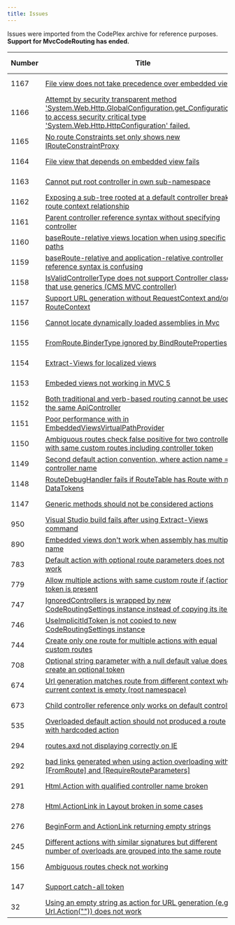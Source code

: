 ```yaml
---
title: Issues
---
```

<div class="note">
   Issues were imported from the CodePlex archive for reference purposes. <b>Support for MvcCodeRouting has ended.</b></div>
<table>
   <thead>
      <tr>
         <th>Number</th>
         <th>Title</th>
         <th>Status</th>
         <th>Last activity</th>
      </tr>
   </thead>
   <tbody>
      <tr>
         <td>1167</td>
         <td><a href="1167.html">File view does not take precedence over embedded view</a></td>
         <td>Closed</td>
         <td>
            <time datetime="2016-01-08T13:06:50.72-08:00" title="2016-01-08T13:06:50.72-08:00">January 8, 2016</time>
         </td>
      </tr>
      <tr>
         <td>1166</td>
         <td><a href="1166.html">Attempt by security transparent method 'System.Web.Http.GlobalConfiguration.get_Configuration()'
               to access security critical type 'System.Web.Http.HttpConfiguration' failed.</a></td>
         <td>Proposed</td>
         <td>
            <time datetime="2015-12-07T11:30:41.46-08:00" title="2015-12-07T11:30:41.46-08:00">December 7, 2015</time>
         </td>
      </tr>
      <tr>
         <td>1165</td>
         <td><a href="1165.html">No route Constraints set only shows new  IRouteConstraintProxy</a></td>
         <td>Proposed</td>
         <td>
            <time datetime="2015-07-02T07:25:23.453-07:00" title="2015-07-02T07:25:23.453-07:00">July 2, 2015</time>
         </td>
      </tr>
      <tr>
         <td>1164</td>
         <td><a href="1164.html">File view that depends on embedded view fails</a></td>
         <td>Proposed</td>
         <td>
            <time datetime="2014-12-18T18:18:47.563-08:00" title="2014-12-18T18:18:47.563-08:00">December 18, 2014</time>
         </td>
      </tr>
      <tr>
         <td>1163</td>
         <td><a href="1163.html">Cannot put root controller in own sub-namespace</a></td>
         <td>Proposed</td>
         <td>
            <time datetime="2014-12-11T11:01:12.37-08:00" title="2014-12-11T11:01:12.37-08:00">December 11, 2014</time>
         </td>
      </tr>
      <tr>
         <td>1162</td>
         <td><a href="1162.html">Exposing a sub-tree rooted at a default controller breaks route context relationship</a></td>
         <td>Proposed</td>
         <td>
            <time datetime="2014-12-11T10:58:04.047-08:00" title="2014-12-11T10:58:04.047-08:00">December 11, 2014</time>
         </td>
      </tr>
      <tr>
         <td>1161</td>
         <td><a href="1161.html">Parent controller reference syntax without specifying controller</a></td>
         <td>Closed</td>
         <td>
            <time datetime="2017-12-11T02:15:56.247-08:00" title="2017-12-11T02:15:56.247-08:00">December 11, 2017</time>
         </td>
      </tr>
      <tr>
         <td>1160</td>
         <td><a href="1160.html">baseRoute-relative views location when using specific paths</a></td>
         <td>Proposed</td>
         <td>
            <time datetime="2014-09-06T14:47:05.357-07:00" title="2014-09-06T14:47:05.357-07:00">September 6, 2014</time>
         </td>
      </tr>
      <tr>
         <td>1159</td>
         <td><a href="1159.html">baseRoute-relative and application-relative controller reference syntax is confusing</a></td>
         <td>Proposed</td>
         <td>
            <time datetime="2014-08-21T21:36:08.123-07:00" title="2014-08-21T21:36:08.123-07:00">August 21, 2014</time>
         </td>
      </tr>
      <tr>
         <td>1158</td>
         <td><a href="1158.html">IsValidControllerType does not support Controller classes that use generics (CMS MVC
               controller)</a></td>
         <td>Closed</td>
         <td>
            <time datetime="2014-08-30T22:12:50.543-07:00" title="2014-08-30T22:12:50.543-07:00">August 30, 2014</time>
         </td>
      </tr>
      <tr>
         <td>1157</td>
         <td><a href="1157.html">Support URL generation without RequestContext and/or RouteContext</a></td>
         <td>Proposed</td>
         <td>
            <time datetime="2015-10-13T04:52:20.72-07:00" title="2015-10-13T04:52:20.72-07:00">October 13, 2015</time>
         </td>
      </tr>
      <tr>
         <td>1156</td>
         <td><a href="1156.html">Cannot locate dynamically loaded assemblies in Mvc</a></td>
         <td>Closed</td>
         <td>
            <time datetime="2017-12-11T02:15:56.247-08:00" title="2017-12-11T02:15:56.247-08:00">December 11, 2017</time>
         </td>
      </tr>
      <tr>
         <td>1155</td>
         <td><a href="1155.html">FromRoute.BinderType ignored by BindRouteProperties</a></td>
         <td>Closed</td>
         <td>
            <time datetime="2017-12-11T02:15:56.247-08:00" title="2017-12-11T02:15:56.247-08:00">December 11, 2017</time>
         </td>
      </tr>
      <tr>
         <td>1154</td>
         <td><a href="1154.html">Extract-Views for localized views</a></td>
         <td>Closed</td>
         <td>
            <time datetime="2017-12-11T02:15:56.247-08:00" title="2017-12-11T02:15:56.247-08:00">December 11, 2017</time>
         </td>
      </tr>
      <tr>
         <td>1153</td>
         <td><a href="1153.html">Embeded views not working in MVC 5</a></td>
         <td>Closed</td>
         <td>
            <time datetime="2017-12-11T02:15:56.247-08:00" title="2017-12-11T02:15:56.247-08:00">December 11, 2017</time>
         </td>
      </tr>
      <tr>
         <td>1152</td>
         <td><a href="1152.html">Both traditional and verb-based routing cannot be used in the same ApiController</a></td>
         <td>Closed</td>
         <td>
            <time datetime="2017-12-11T02:15:56.247-08:00" title="2017-12-11T02:15:56.247-08:00">December 11, 2017</time>
         </td>
      </tr>
      <tr>
         <td>1151</td>
         <td><a href="1151.html">Poor performance with in EmbeddedViewsVirtualPathProvider</a></td>
         <td>Closed</td>
         <td>
            <time datetime="2017-12-11T02:15:56.247-08:00" title="2017-12-11T02:15:56.247-08:00">December 11, 2017</time>
         </td>
      </tr>
      <tr>
         <td>1150</td>
         <td><a href="1150.html">Ambiguous routes check false positive for two controllers with same custom routes
               including controller token</a></td>
         <td>Proposed</td>
         <td>
            <time datetime="2014-02-23T19:29:17.883-08:00" title="2014-02-23T19:29:17.883-08:00">February 23, 2014</time>
         </td>
      </tr>
      <tr>
         <td>1149</td>
         <td><a href="1149.html">Second default action convention, where action name = controller name</a></td>
         <td>Proposed</td>
         <td>
            <time datetime="2014-10-08T11:59:21.793-07:00" title="2014-10-08T11:59:21.793-07:00">October 8, 2014</time>
         </td>
      </tr>
      <tr>
         <td>1148</td>
         <td><a href="1148.html">RouteDebugHandler fails if RouteTable has Route with null DataTokens</a></td>
         <td>Closed</td>
         <td>
            <time datetime="2017-12-11T02:15:56.247-08:00" title="2017-12-11T02:15:56.247-08:00">December 11, 2017</time>
         </td>
      </tr>
      <tr>
         <td>1147</td>
         <td><a href="1147.html">Generic methods should not be considered actions</a></td>
         <td>Closed</td>
         <td>
            <time datetime="2017-12-11T02:15:56.247-08:00" title="2017-12-11T02:15:56.247-08:00">December 11, 2017</time>
         </td>
      </tr>
      <tr>
         <td>950</td>
         <td><a href="950.html">Visual Studio build fails after using Extract-Views command</a></td>
         <td>Closed</td>
         <td>
            <time datetime="2017-12-11T02:15:56.247-08:00" title="2017-12-11T02:15:56.247-08:00">December 11, 2017</time>
         </td>
      </tr>
      <tr>
         <td>890</td>
         <td><a href="890.html">Embedded views don't work when assembly has multipart name</a></td>
         <td>Closed</td>
         <td>
            <time datetime="2017-12-11T02:15:56.247-08:00" title="2017-12-11T02:15:56.247-08:00">December 11, 2017</time>
         </td>
      </tr>
      <tr>
         <td>783</td>
         <td><a href="783.html">Default action with optional route parameters does not work</a></td>
         <td>Closed</td>
         <td>
            <time datetime="2017-12-11T02:15:56.247-08:00" title="2017-12-11T02:15:56.247-08:00">December 11, 2017</time>
         </td>
      </tr>
      <tr>
         <td>779</td>
         <td><a href="779.html">Allow multiple actions with same custom route if {action} token is present</a></td>
         <td>Closed</td>
         <td>
            <time datetime="2017-12-11T02:15:56.247-08:00" title="2017-12-11T02:15:56.247-08:00">December 11, 2017</time>
         </td>
      </tr>
      <tr>
         <td>747</td>
         <td><a href="747.html">IgnoredControllers is wrapped by new CodeRoutingSettings instance instead of copying
               its items</a></td>
         <td>Closed</td>
         <td>
            <time datetime="2017-12-11T02:15:56.247-08:00" title="2017-12-11T02:15:56.247-08:00">December 11, 2017</time>
         </td>
      </tr>
      <tr>
         <td>746</td>
         <td><a href="746.html">UseImplicitIdToken is not copied to new CodeRoutingSettings instance</a></td>
         <td>Closed</td>
         <td>
            <time datetime="2017-12-11T02:15:56.247-08:00" title="2017-12-11T02:15:56.247-08:00">December 11, 2017</time>
         </td>
      </tr>
      <tr>
         <td>744</td>
         <td><a href="744.html">Create only one route for multiple actions with equal custom routes</a></td>
         <td>Closed</td>
         <td>
            <time datetime="2017-12-11T02:15:56.247-08:00" title="2017-12-11T02:15:56.247-08:00">December 11, 2017</time>
         </td>
      </tr>
      <tr>
         <td>708</td>
         <td><a href="708.html">Optional string parameter with a null default value does not create an optional token</a></td>
         <td>Closed</td>
         <td>
            <time datetime="2017-12-11T02:15:56.247-08:00" title="2017-12-11T02:15:56.247-08:00">December 11, 2017</time>
         </td>
      </tr>
      <tr>
         <td>674</td>
         <td><a href="674.html">Url generation matches route from different context when current context is empty
               (root namespace)</a></td>
         <td>Closed</td>
         <td>
            <time datetime="2017-12-11T02:15:56.247-08:00" title="2017-12-11T02:15:56.247-08:00">December 11, 2017</time>
         </td>
      </tr>
      <tr>
         <td>673</td>
         <td><a href="673.html">Child controller reference only works on default controllers</a></td>
         <td>Closed</td>
         <td>
            <time datetime="2017-12-11T02:15:56.247-08:00" title="2017-12-11T02:15:56.247-08:00">December 11, 2017</time>
         </td>
      </tr>
      <tr>
         <td>535</td>
         <td><a href="535.html">Overloaded default action should not produced a route with hardcoded action</a></td>
         <td>Closed</td>
         <td>
            <time datetime="2017-12-11T02:15:56.247-08:00" title="2017-12-11T02:15:56.247-08:00">December 11, 2017</time>
         </td>
      </tr>
      <tr>
         <td>294</td>
         <td><a href="294.html">routes.axd not displaying correctly on IE</a></td>
         <td>Closed</td>
         <td>
            <time datetime="2017-12-11T02:15:56.247-08:00" title="2017-12-11T02:15:56.247-08:00">December 11, 2017</time>
         </td>
      </tr>
      <tr>
         <td>292</td>
         <td><a href="292.html">bad links generated when using action overloading with [FromRoute] and [RequireRouteParameters]</a></td>
         <td>Closed</td>
         <td>
            <time datetime="2017-12-11T02:15:56.247-08:00" title="2017-12-11T02:15:56.247-08:00">December 11, 2017</time>
         </td>
      </tr>
      <tr>
         <td>291</td>
         <td><a href="291.html">Html.Action with qualified controller name broken</a></td>
         <td>Closed</td>
         <td>
            <time datetime="2017-12-11T02:15:56.247-08:00" title="2017-12-11T02:15:56.247-08:00">December 11, 2017</time>
         </td>
      </tr>
      <tr>
         <td>278</td>
         <td><a href="278.html">Html.ActionLink in Layout broken in some cases</a></td>
         <td>Closed</td>
         <td>
            <time datetime="2017-12-11T02:15:56.247-08:00" title="2017-12-11T02:15:56.247-08:00">December 11, 2017</time>
         </td>
      </tr>
      <tr>
         <td>276</td>
         <td><a href="276.html">BeginForm and ActionLink returning empty strings</a></td>
         <td>Closed</td>
         <td>
            <time datetime="2017-12-11T02:15:56.247-08:00" title="2017-12-11T02:15:56.247-08:00">December 11, 2017</time>
         </td>
      </tr>
      <tr>
         <td>245</td>
         <td><a href="245.html">Different actions with similar signatures but different number of overloads are grouped
               into the same route</a></td>
         <td>Closed</td>
         <td>
            <time datetime="2017-12-11T02:15:56.247-08:00" title="2017-12-11T02:15:56.247-08:00">December 11, 2017</time>
         </td>
      </tr>
      <tr>
         <td>156</td>
         <td><a href="156.html">Ambiguous routes check not working</a></td>
         <td>Closed</td>
         <td>
            <time datetime="2017-12-11T02:15:56.247-08:00" title="2017-12-11T02:15:56.247-08:00">December 11, 2017</time>
         </td>
      </tr>
      <tr>
         <td>147</td>
         <td><a href="147.html">Support catch-all token</a></td>
         <td>Closed</td>
         <td>
            <time datetime="2017-12-11T02:15:56.247-08:00" title="2017-12-11T02:15:56.247-08:00">December 11, 2017</time>
         </td>
      </tr>
      <tr>
         <td>32</td>
         <td><a href="32.html">Using an empty string as action for URL generation (e.g. Url.Action("")) does not
               work</a></td>
         <td>Closed</td>
         <td>
            <time datetime="2017-12-11T02:15:56.247-08:00" title="2017-12-11T02:15:56.247-08:00">December 11, 2017</time>
         </td>
      </tr>
   </tbody>
</table>